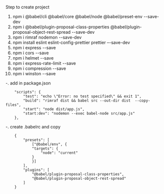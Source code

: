 Step to create project

1. npm i @babel/cli @babel/core @babel/node @babel/preset-env --save-dev
2. npm i @babel/plugin-proposal-class-properties @babel/plugin-proposal-object-rest-spread --save-dev
3. npm i rimraf nodemon --save-dev
4. npm install eslint eslint-config-prettier prettier –-save-dev
5. npm i express --save
5. npm i cors --save
5. npm i helmet --save
5. npm i express-rate-limit --save
5. npm i compression --save
5. npm i winston --save

-. add in package.json

```
    "scripts": {
        "test": "echo \"Error: no test specified\" && exit 1",
        "build": "rimraf dist && babel src --out-dir dist  --copy-files",
        "start": "node dist/app.js",
        "start:dev": "nodemon --exec babel-node src/app.js"
    },
```

-. create .babelrc and copy

```
    {
        "presets": [
            ["@babel/env", {
            "targets": {
                "node": "current"
            }
            }]
        ],
        "plugins": [
            "@babel/plugin-proposal-class-properties",
            "@babel/plugin-proposal-object-rest-spread"
        ]
    }
```
